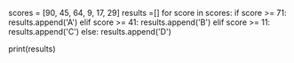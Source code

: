 scores = [90, 45, 64, 9, 17, 29]
results =[]
for score in scores:
    if score >= 71:
       results.append('A')
    elif score >= 41:
       results.append('B')
    elif score >= 11:
       results.append('C')
    else:
       results.append('D')

print(results)
